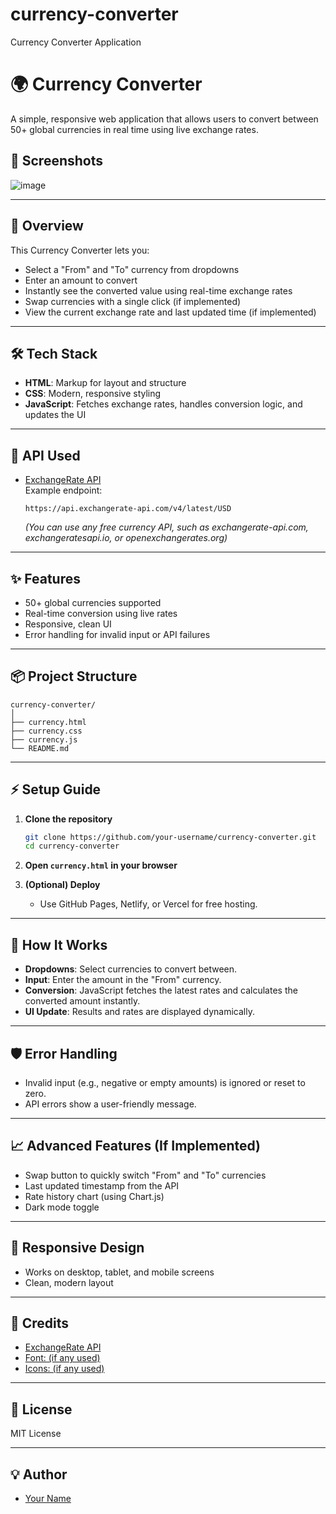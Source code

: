 # currency-converter
Currency Converter Application
# 🌍 Currency Converter

A simple, responsive web application that allows users to convert between 50+ global currencies in real time using live exchange rates.




## 📸 Screenshots

 ![image](https://github.com/user-attachments/assets/7099f1f6-4c8f-4f5d-98bd-f3d55df128c3)
<!-- Add your screenshot file or update the path -->

---

## 📝 Overview

This Currency Converter lets you:
- Select a "From" and "To" currency from dropdowns
- Enter an amount to convert
- Instantly see the converted value using real-time exchange rates
- Swap currencies with a single click (if implemented)
- View the current exchange rate and last updated time (if implemented)

---

## 🛠 Tech Stack

- **HTML**: Markup for layout and structure
- **CSS**: Modern, responsive styling
- **JavaScript**: Fetches exchange rates, handles conversion logic, and updates the UI

---

## 🔗 API Used

- [ExchangeRate API](https://www.exchangerate-api.com/)  
  Example endpoint:  
  ```
  https://api.exchangerate-api.com/v4/latest/USD
  ```
  *(You can use any free currency API, such as exchangerate-api.com, exchangeratesapi.io, or openexchangerates.org)*

---

## ✨ Features

- 50+ global currencies supported
- Real-time conversion using live rates
- Responsive, clean UI
- Error handling for invalid input or API failures

---

## 📦 Project Structure

```
currency-converter/
│
├── currency.html
├── currency.css
├── currency.js
└── README.md
```

---

## ⚡️ Setup Guide

1. **Clone the repository**
   ```sh
   git clone https://github.com/your-username/currency-converter.git
   cd currency-converter
   ```

2. **Open `currency.html` in your browser**

3. **(Optional) Deploy**
   - Use GitHub Pages, Netlify, or Vercel for free hosting.

---

## 🧩 How It Works

- **Dropdowns**: Select currencies to convert between.
- **Input**: Enter the amount in the "From" currency.
- **Conversion**: JavaScript fetches the latest rates and calculates the converted amount instantly.
- **UI Update**: Results and rates are displayed dynamically.

---

## 🛡️ Error Handling

- Invalid input (e.g., negative or empty amounts) is ignored or reset to zero.
- API errors show a user-friendly message.

---

## 📈 Advanced Features (If Implemented)

- Swap button to quickly switch "From" and "To" currencies
- Last updated timestamp from the API
- Rate history chart (using Chart.js)
- Dark mode toggle

---

## 📱 Responsive Design

- Works on desktop, tablet, and mobile screens
- Clean, modern layout

---

## 🙌 Credits

- [ExchangeRate API](https://www.exchangerate-api.com/)
- [Font: (if any used)](https://fonts.google.com/)
- [Icons: (if any used)](https://fontawesome.com/)

---

## 📝 License

MIT License

---

## 💡 Author

- [Your Name](https://github.com/your-username)

